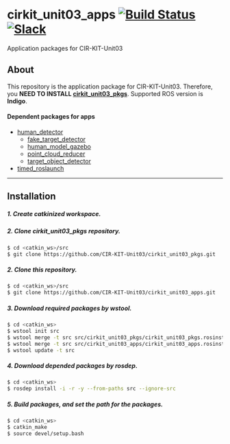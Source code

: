 # cirkit_unit03_apps [![Build Status](https://travis-ci.org/CIR-KIT-Unit03/cirkit_unit03_apps.svg?branch)](https://travis-ci.org/CIR-KIT-Unit03/cirkit_unit03_apps) [![Slack](https://img.shields.io/badge/Slack-CIR--KIT-blue.svg)](http://cir-kit.slack.com/messages/unit03)
Application packages for CIR-KIT-Unit03

## About
This repository is the application package for CIR-KIT-Unit03.
Therefore, you **NEED TO INSTALL [cirkit_unit03_pkgs](https://github.com/CIR-KIT-Unit03/cirkit_unit03_pkgs)**.
Supported ROS version is **Indigo**.

#### Dependent packages for apps
- [human_detector](https://github.com/CIR-KIT/human_detector)
  - [fake_target_detector](https://github.com/CIR-KIT/human_detector/tree/master/fake_target_detector)
  - [human_model_gazebo](https://github.com/CIR-KIT/human_detector/tree/master/human_model_gazebo)
  - [point_cloud_reducer](https://github.com/CIR-KIT/human_detector/tree/master/point_cloud_reducer)
  - [target_object_detector](https://github.com/CIR-KIT/human_detector/tree/master/target_obejct_detector)
- [timed_roslaunch](https://github.com/MoriKen254/timed_roslaunch)

---
## Installation
##### 1. Create **catkinized**  workspace.
##### 2. Clone cirkit_unit03_pkgs repository.
```bash
$ cd <catkin_ws>/src
$ git clone https://github.com/CIR-KIT-Unit03/cirkit_unit03_pkgs.git
```
##### 2. Clone this repository.
```bash
$ cd <catkin_ws>/src
$ git clone https://github.com/CIR-KIT-Unit03/cirkit_unit03_apps.git
```
##### 3. Download required packages by wstool.
```bash
$ cd <catkin_ws>
$ wstool init src
$ wstool merge -t src src/cirkit_unit03_pkgs/cirkit_unit03_pkgs.rosinstall
$ wstool merge -t src src/cirkit_unit03_apps/cirkit_unit03_apps.rosinstall
$ wstool update -t src
```
##### 4. Download depended packages by rosdep.
```bash
$ cd <catkin_ws>
$ rosdep install -i -r -y --from-paths src --ignore-src
```
##### 5. Build packages, and set the path for the packages.
```bash
$ cd <catkin_ws>
$ catkin_make
$ source devel/setup.bash
```
